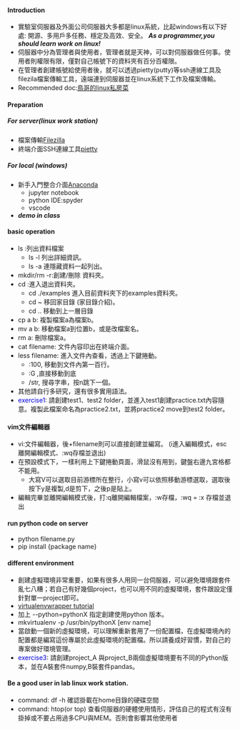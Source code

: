 #### Introduction
- 實驗室伺服器及外面公司伺服器大多都是linux系統，比起windows有以下好處:
開源、多用戶多任務、穩定及高效、安全。
___As a programmer,you should learn work on linux!___
- 伺服器中分為管理者與使用者，管理者就是天神，可以對伺服器做任何事。使用者則權限有限，僅對自己帳號下的資料夾有百分百權限。
- 在管理者創建帳號給使用者後，就可以透過pietty(putty)等ssh連線工具及filezila檔案傳輸工具，遠端連到伺服器並在linux系統下工作及檔案傳輸。
- Recommended doc:[鳥哥的linux私房菜](http://linux.vbird.org/)
#### Preparation
##### For server(linux work station)
- 檔案傳輸[Filezilla](https://filezilla-project.org/)
- 終端介面SSH連線工具[pietty](https://sites.google.com/view/pietty-project/download)
##### For local (windows)
- 新手入門整合介面[Anaconda](https://www.anaconda.com/products/individual)
    - jupyter notebook
    - python IDE:spyder
    - vscode
- ___demo in class___
#### basic operation
- ls :列出資料檔案
    - ls -l 列出詳細資訊。
    - ls -a 連隱藏資料一起列出。
- mkdir/rm -r:創建/刪除 資料夾。
- cd :進入退出資料夾。
    - cd ./examples 進入目前資料夾下的examples資料夾。
    - cd ~ 移回家目錄 (家目錄介紹)。
    - cd .. 移動到上一層目錄
- cp a b: 複製檔案a為檔案b。
- mv a b: 移動檔案a到位置b，或是改檔案名。
- rm a: 刪除檔案a。
- cat filename: 文件內容印出在終端介面。
- less filename: 進入文件內查看，透過上下鍵捲動。
    - :100, 移動到文件內第一百行。
    - :G ,直接移動到底
    - /str, 搜尋字串，按n跳下一個。
- 其他請自行多研究，還有很多實用語法。
- <font color='#0000dd'>exercise1</font>:
請創建test1、test2 folder，並進入test1創建practice.txt內容隨意。複製此檔案命名為practice2.txt，並將practice2 move到test2 folder。
#### vim文件編輯器
- vi:文件編輯器，後+filename則可以直接創建並編寫。
(i進入編輯模式，esc離開編輯模式、:wq存檔並退出)
- 在預設模式下，一樣利用上下鍵捲動頁面，滑鼠沒有用到，鍵盤右邊九宮格都不能用。
    - 大寫V可以選取目前游標所在整行，小寫v可以依照移動游標選取，選取後按下y是複製,d是剪下，之後p是貼上。
- 編輯完畢並離開編輯模式後，打:q離開編輯檔案，:w存檔，:wq = :x 存檔並退出 
#### run python code on server
- python filename.py
- pip install {package name}
#### different environment
- 創建虛擬環境非常重要，如果有很多人用同一台伺服器，可以避免環境跟套件亂七八糟；若自己有好幾個project，也可以用不同的虛擬環境，套件跟設定僅針對單一project即可。
- [virtualenvwrapper tutorial](https://www.itread01.com/content/1498915331.html)
- 加上 --python=pythonX 指定創建使用python 版本。
-  mkvirtualenv -p /usr/bin/pythonX [env name]
- 當啟動一個新的虛擬環境，可以理解重新套用了一份配置檔，在虛擬環境內的配置都是編寫這份專屬於此虛擬環境的配置檔。所以請養成好習慣，對自己的專案做好環境管理。
- <font color='#0000dd'>exercise3</font>:
請創建project_A 與project_B兩個虛擬環境要有不同的Python版本，並在A裝套件numpy,B裝套件pandas。

#### Be a good user in lab linux work station.
- command: df -h 確認掛載在home目錄的硬碟空間
- command: htop(or top) 查看伺服器的硬體使用情形，評估自己的程式有沒有掛掉或不要占用過多CPU與MEM。否則會影響其他使用者
